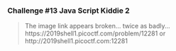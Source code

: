 <h3>Challenge #13 Java Script Kiddie 2</h3>
<blockquote>The image link appears broken... twice as badly... https://2019shell1.picoctf.com/problem/12281 or http://2019shell1.picoctf.com:12281</blockquote>
